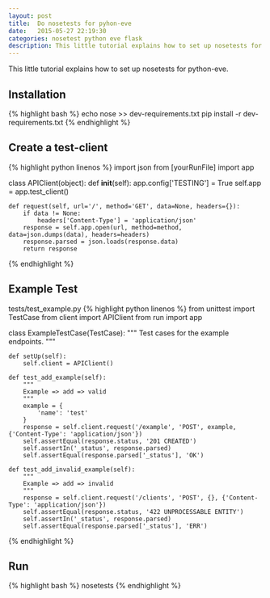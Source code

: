 ```yaml
---
layout: post
title:  Do nosetests for pyhon-eve
date:   2015-05-27 22:19:30
categories: nosetest python eve flask
description: This little tutorial explains how to set up nosetests for python-eve.
---
```


This little tutorial explains how to set up nosetests for python-eve.

## Installation
{% highlight bash %}
echo nose >> dev-requirements.txt
pip install -r dev-requirements.txt
{% endhighlight %}

## Create a test-client
{% highlight python linenos %}
import json
from [yourRunFile] import app

class APIClient(object):
	def __init__(self):
		app.config['TESTING'] = True
		self.app = app.test_client()

	def request(self, url='/', method='GET', data=None, headers={}):
		if data != None:
			headers['Content-Type'] = 'application/json'
		response = self.app.open(url, method=method, data=json.dumps(data), headers=headers)
		response.parsed = json.loads(response.data)
		return response
{% endhighlight %}

## Example Test
tests/test_example.py
{% highlight python linenos %}
from unittest import TestCase
from client import APIClient
from run import app

class ExampleTestCase(TestCase):
	"""
	Test cases for the example endpoints.
	"""

	def setUp(self):
		self.client = APIClient()

	def test_add_example(self):
		"""
		Example => add => valid
		"""
		example = {
			'name': 'test'
		}
		response = self.client.request('/example', 'POST', example, {'Content-Type': 'application/json'})
		self.assertEqual(response.status, '201 CREATED')
		self.assertIn('_status', response.parsed)
		self.assertEqual(response.parsed['_status'], 'OK')

	def test_add_invalid_example(self):
		"""
		Example => add => invalid
		"""
		response = self.client.request('/clients', 'POST', {}, {'Content-Type': 'application/json'})
		self.assertEqual(response.status, '422 UNPROCESSABLE ENTITY')
		self.assertIn('_status', response.parsed)
		self.assertEqual(response.parsed['_status'], 'ERR')
{% endhighlight %}

## Run
{% highlight bash %}
nosetests
{% endhighlight %}
